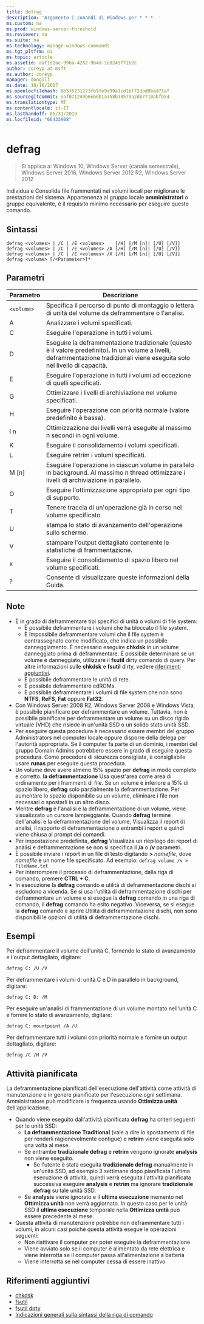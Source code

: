 ```yaml
---
title: defrag
description: 'Argomento i comandi di Windows per * * *- '
ms.custom: na
ms.prod: windows-server-threshold
ms.reviewer: na
ms.suite: na
ms.technology: manage-windows-commands
ms.tgt_pltfrm: na
ms.topic: article
ms.assetid: aaf1d1ac-996a-4282-9b4d-1e8245ff162c
author: coreyp-at-msft
ms.author: coreyp
manager: dongill
ms.date: 10/16/2017
ms.openlocfilehash: 6b5f6231273fb9fe9a99a1cd1bf72dbd0bad71af
ms.sourcegitcommit: eaf071249b6eb6b1a758b38579a2d87710abfb54
ms.translationtype: MT
ms.contentlocale: it-IT
ms.lasthandoff: 05/31/2019
ms.locfileid: "66433908"
---
```

# <a name="defrag"></a>defrag

>Si applica a: Windows 10, Windows Server (canale semestrale), Windows Server 2016, Windows Server 2012 R2, Windows Server 2012

Individua e Consolida file frammentati nei volumi locali per migliorare le prestazioni del sistema.
Appartenenza al gruppo locale **amministratori** o gruppo equivalente, è il requisito minimo necessario per eseguire questo comando.

## <a name="syntax"></a>Sintassi
```
defrag <volumes> | /C | /E <volumes>    [/H] [/M [n]| [/U] [/V]]
defrag <volumes> | /C | /E <volumes> /A [/H] [/M [n]| [/U] [/V]]
defrag <volumes> | /C | /E <volumes> /X [/H] [/M [n]| [/U] [/V]]
defrag <volume> [/<Parameter>]*
```
## <a name="parameters"></a>Parametri

|Parametro|Descrizione|
|-------|--------|
|`<volume>`|Specifica il percorso di punto di montaggio o lettera di unità del volume da deframmentare o l'analisi.|
|A|Analizzare i volumi specificati.|
|C|Eseguire l'operazione in tutti i volumi.|
|D|Eseguire la deframmentazione tradizionale (questo è il valore predefinito). In un volume a livelli, deframmentazione tradizionali viene eseguita solo nel livello di capacità.|
|E|Eseguire l'operazione in tutti i volumi ad eccezione di quelli specificati.|
|G|Ottimizzare i livelli di archiviazione nel volume specificati.|
|H|Eseguire l'operazione con priorità normale (valore predefinito è bassa).|
|I n|Ottimizzazione dei livelli verrà eseguite al massimo n secondi in ogni volume.|
|K|Eseguire il consolidamento i volumi specificati.|
|L|Eseguire retrim i volumi specificati.|
|M [n]|Eseguire l'operazione in ciascun volume in parallelo in background. Al massimo n thread ottimizzare i livelli di archiviazione in parallelo.|
|O|Eseguire l'ottimizzazione appropriato per ogni tipo di supporto.|
|T|Tenere traccia di un'operazione già in corso nel volume specificato.|
|U|stampa lo stato di avanzamento dell'operazione sullo schermo.|
|V|stampare l'output dettagliato contenente le statistiche di frammentazione.|
|x|Eseguire il consolidamento di spazio libero nel volume specificati.|
|?|Consente di visualizzare queste informazioni della Guida.|

## <a name="remarks"></a>Note
- È in grado di deframmentare tipi specifici di unità o volumi di file system:
  -   È possibile deframmentare i volumi che ha bloccato il file system.
  -   È Impossibile deframmentare volumi che il file system è contrassegnato come modificato, che indica un possibile danneggiamento. È necessario eseguire **chkdsk** in un volume danneggiato prima di deframmentare. È possibile determinare se un volume è danneggiato, utilizzare il **fsutil** dirty comando di query. Per altre informazioni sulle **chkdsk** e **fsutil** dirty, vedere [riferimenti aggiuntivi](defrag.md#BKMK_additionalRef).
  -   È possibile deframmentare le unità di rete.
  -   È possibile deframmentare cdROMs.
  -   È possibile deframmentare i volumi di file system che non sono **NTFS**, **ReFS**, **Fat** oppure **Fat32**.
- Con Windows Server 2008 R2, Windows Server 2008 e Windows Vista, è possibile pianificare per deframmentare un volume. Tuttavia, non è possibile pianificare per deframmentare un volume su un disco rigido virtuale (VHD) che risiede in un'unità SSD o un solido stato unità SSD.
- Per eseguire questa procedura è necessario essere membri del gruppo Administrators nel computer locale oppure disporre della delega per l'autorità appropriata. Se il computer fa parte di un dominio, i membri del gruppo Domain Admins potrebbero essere in grado di eseguire questa procedura. Come procedura di sicurezza consigliata, è consigliabile usare **runas** per eseguire questa procedura.
- Un volume deve avere almeno 15% spazio per **defrag** in modo completo e corretto. **la deframmentazione** Usa quest'area come area di ordinamento per i frammenti di file. Se un volume è inferiore a 15% di spazio libero, **defrag** solo parzialmente la deframmentazione. Per aumentare lo spazio disponibile su un volume, eliminare i file non necessari o spostarli in un altro disco.
- Mentre **defrag** è l'analisi e la deframmentazione di un volume, viene visualizzato un cursore lampeggiante. Quando **defrag** termine dell'analisi e la deframmentazione del volume, Visualizza il report di analisi, il rapporto di deframmentazione o entrambi i report e quindi viene chiusa al prompt dei comandi.
- Per impostazione predefinita, **defrag** Visualizza un riepilogo dei report di analisi e deframmentazione se non si specifica il **/a** o **/v** parametri.
- È possibile inviare i report in un file di testo digitando **>** <em>nomefile</em>, dove *nomefile* è un nome file specificato. Ad esempio: `defrag volume /v > FileName.txt`
- Per interrompere il processo di deframmentazione, dalla riga di comando, premere **CTRL + C**.
- In esecuzione la **defrag** comando e utilità di deframmentazione dischi si escludono a vicenda. Se si usa l'utilità di deframmentazione dischi per deframmentare un volume e si esegue la **defrag** comando in una riga di comando, il **defrag** comando ha esito negativo. Viceversa, se si esegue la **defrag** comando e aprire Utilità di deframmentazione dischi, non sono disponibili le opzioni di utilità di deframmentazione dischi.

## <a name="BKMK_examples"></a>Esempi
Per deframmentare il volume dell'unità C, fornendo lo stato di avanzamento e l'output dettagliato, digitare:
```
defrag C: /U /V
```
Per deframmentare i volumi di unità C e D in parallelo in background, digitare:
```
defrag C: D: /M
```
Per eseguire un'analisi di frammentazione di un volume montato nell'unità C e fornire lo stato di avanzamento, digitare:
```
defrag C: mountpoint /A /U
```
Per deframmentare tutti i volumi con priorità normale e fornire un output dettagliato, digitare:
```
defrag /C /H /V
```

## <a name="BKMK_scheduledTask"></a>Attività pianificata
La deframmentazione pianificati dell'esecuzione dell'attività come attività di manutenzione e in genere pianificato per l'esecuzione ogni settimana. Amministratore può modificare la frequenza usando **Ottimizza unità** dell'applicazione.
- Quando viene eseguito dall'attività pianificata **defrag** ha criteri seguenti per le unità SSD:
   - **La deframmentazione Traditional** (vale a dire lo spostamento di file per renderli ragionevolmente contigue) e **retrim** viene eseguita solo una volta al mese.
   - Se entrambe **tradizionale defrag** e **retrim** vengono ignorate **analysis** non viene eseguito.
      - Se l'utente è stata eseguita **tradizionale defrag** manualmente in un'unità SSD, ad esempio 3 settimane dopo pianificata l'ultima esecuzione di attività, quindi verrà eseguita l'attività pianificata successiva eseguire **analysis** e **retrim** ma ignorare **tradizionale defrag** su tale unità SSD.
   - Se **analysis** viene ignorato e il **ultima esecuzione** memento nel **Ottimizza unità** non verrà aggiornato.  In questo caso per le unità SSD il **ultima esecuzione** temporale nella **Ottimizza unità** può essere precedente al mese.
- Questa attività di manutenzione potrebbe non deframmentare tutti i volumi, in alcuni casi poiché questa attività esegue le operazioni seguenti:
   - Non riattivare il computer per poter eseguire la deframmentazione
   - Viene avviato solo se il computer è alimentato da rete elettrica e viene interrotta se il computer passa all'alimentazione a batteria
   - Viene interrotta se nel computer cessa di essere inattivo

## <a name="BKMK_additionalRef"></a>Riferimenti aggiuntivi
-   [chkdsk](chkdsk.md)
-   [fsutil](fsutil.md)
-   [fsutil dirty](fsutil-dirty.md)
-   [Indicazioni generali sulla sintassi della riga di comando](command-line-syntax-key.md)

